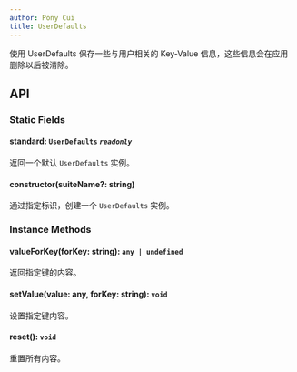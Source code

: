 ```yaml
---
author: Pony Cui
title: UserDefaults
---
```


使用 UserDefaults 保存一些与用户相关的 Key-Value 信息，这些信息会在应用删除以后被清除。

## API

### Static Fields

#### standard: `UserDefaults` *`readonly`*
返回一个默认 ```UserDefaults``` 实例。

#### constructor(suiteName?: string)
通过指定标识，创建一个 ```UserDefaults``` 实例。

### Instance Methods

#### valueForKey(forKey: string): `any | undefined`
返回指定键的内容。

#### setValue(value: any, forKey: string): `void`
设置指定键内容。

#### reset(): `void`
重置所有内容。

